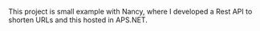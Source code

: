 This project is small example with Nancy, where I developed a Rest API to shorten URLs and this hosted in APS.NET.